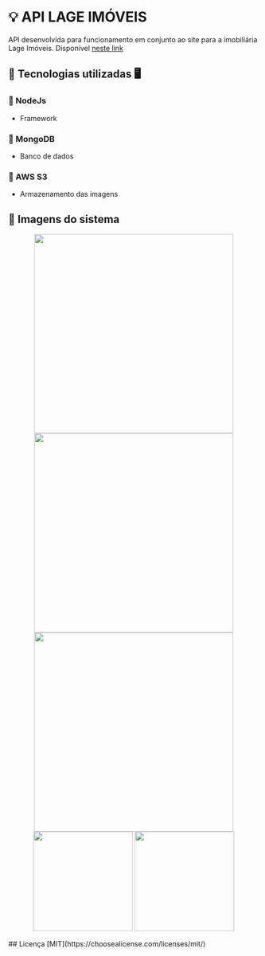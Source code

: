 # 💡 API LAGE IMÓVEIS

API desenvolvida para funcionamento em conjunto ao site para a imobiliária Lage Imóveis. 
Disponível [neste link](https://lageimoveis.com.br)

## 📲 Tecnologias utilizadas 🖥

### 🧠 NodeJs
- Framework
### 🍃 MongoDB
- Banco de dados
### 💾 AWS S3
- Armazenamento das imagens

## 📸 Imagens do sistema

<p align="center">
  <img src="https://lageimoveis.s3.amazonaws.com/1.jpg" width="400">
  <img src="https://lageimoveis.s3.amazonaws.com/2.jpg" width="400">
  <img src="https://lageimoveis.s3.amazonaws.com/3.jpg" width="400">
  <img src="https://lageimoveis.s3.amazonaws.com/4.jpeg" width="200">
  <img src="https://lageimoveis.s3.amazonaws.com/5.jpeg" width="200">
</p>
## Licença
[MIT](https://choosealicense.com/licenses/mit/)
